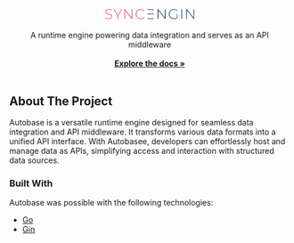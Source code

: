 <br/>
<div align="center">
<a href="https://github.com/mvishok/autobase">
<h3 align="center"><img src="https://raw.githubusercontent.com/mvishok/autobase/main/logo.svg" height="18" /></h3>
</a>
<p align="center">
A runtime engine powering data integration and serves as an API middleware
<br/>
<br/>
<a href=""><strong>Explore the docs »</strong></a>
<br/>
<br/>
</div>

 ## About The Project

Autobase is a versatile runtime engine designed for seamless data integration and API middleware. It transforms various data formats into a unified API interface. With Autobasee, developers can effortlessly host and manage data as APIs, simplifying access and interaction with structured data sources.

 ### Built With

Autobase was possible with the following technologies:

- [Go](https://golang.org)
- [Gin](https://gin-gonic.com/)